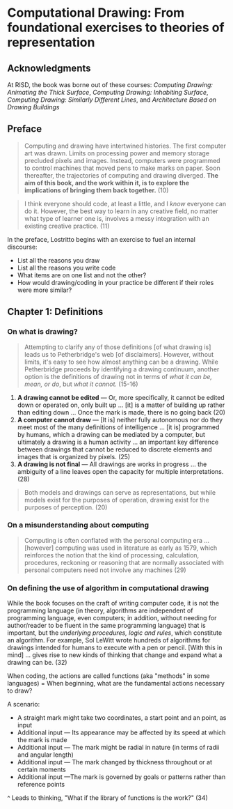 # Computational Drawing: From foundational exercises to theories of representation

## Acknowledgments 

At RISD, the book was borne out of these courses: *Computing Drawing: Animating the Thick Surface*, *Computing Drawing: Inhabiting Surface*, *Computing Drawing: Similarly Different Lines*, and *Architecture Based on Drawing Buildings*

## Preface

> Computing and drawing have intertwined histories. The first computer art was drawn. Limits on processing power and memory storage precluded pixels and images. Instead, computers were programmed to control machines that moved pens to make marks on paper. Soon thereafter, the trajectories of computing and drawing diverged. **The aim of this book, and the work within it, is to explore the implications of bringing them back together.** (10)

> I think everyone should code, at least a little, and I *know* everyone can do it. However, the best way to learn in any creative field, no matter what type of learner one is, involves a messy integration with an existing creative practice. (11)

In the preface, Lostritto begins with an exercise to fuel an internal discourse:

- List all the reasons you draw
- List all the reasons you write code
- What items are on one list and not the other?
- How would drawing/coding in your practice be different if their roles were more similar?

## Chapter 1: Definitions

### On what is drawing?

> Attempting to clarify any of those definitions [of what drawing is] leads us to Petherbridge's web [of disclaimers]. However, without limits, it's easy to see how almost anything can be a drawing. While Petherbridge proceeds by identifying a drawing continuum, another option is the definitions of drawing not in terms of *what it can be, mean, or do*, but *what it cannot.* (15-16)

1. **A drawing cannot be edited** — Or, more specifically, it cannot be edited down or operated on, only built up ... [it] is a matter of building up rather than editing down ... Once the mark is made, there is no going back (20)
2. **A computer cannot draw** — [It is] neither fully autonomous nor do they meet most of the many definitions of intelligence ... [it is] programmed by humans, which a drawing can be mediated by a computer, but ultimately a drawing is a human activity ... an important key difference between drawings that cannot be reduced to discrete elements and images that is organized by pixels. (25)
3. **A drawing is not final** — All drawings are works in progress ... the ambiguity of a line leaves open the capacity for multiple interpretations. (28)

> Both models and drawings can serve as representations, but while models exist for the purposes of operation, drawing exist for the purposes of perception. (20)

### On a misunderstanding about computing

> Computing is often conflated with the personal computing era ... [however] computing was used in literature as early as 1579, which reinforces the notion that the kind of processing, calculation, procedures, reckoning or reasoning that are normally associated with personal computers need not involve any machines (29) 

### On defining the use of algorithm in computational drawing

While the book focuses on the craft of writing computer code, it is not the programming language (in theory, algorithms are independent of programming language, even computers; in addition, without needing for author/reader to be fluent in the same programming language) that is important, but the *underlying procedures, logic and rules*, which constitute an algorithm. For example, Sol LeWitt wrote hundreds of algorithms for drawings intended for humans to execute with a pen or pencil. [With this in mind] ... gives rise to new kinds of thinking that change and expand what a drawing can be. (32) 

When coding, the actions are called functions (aka "methods" in some languages) = When beginning, what are the fundamental actions necessary to draw?

A scenario:
- A straight mark might take two coordinates, a start point and an point, as input
- Additional input — Its appearance may be affected by its speed at which the mark is made
- Additional input — The mark might be radial in nature (in terms of radii and angular length)
- Additional input — The mark changed by thickness throughout or at certain moments
- Additional input —The mark is governed by goals or patterns rather than reference points

^ Leads to thinking, "What if the library of functions is the work?" (34)